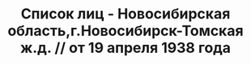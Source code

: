 ---
title: Список лиц - Новосибирская область,г.Новосибирск-Томская ж.д. // от 19 апреля
  1938 года
description: РГАСПИ, ф.17, оп.171, дело 416, лист 157
images:
- /disk/pictures/v08/17-171-416-157.jpg
- /disk/pictures/v08/17-171-416-158.jpg
- /disk/pictures/v08/17-171-416-159.jpg
- /disk/pictures/v08/17-171-416-160.jpg
- /disk/pictures/v08/17-171-416-161.jpg
- /disk/pictures/v08/17-171-416-162.jpg
---
